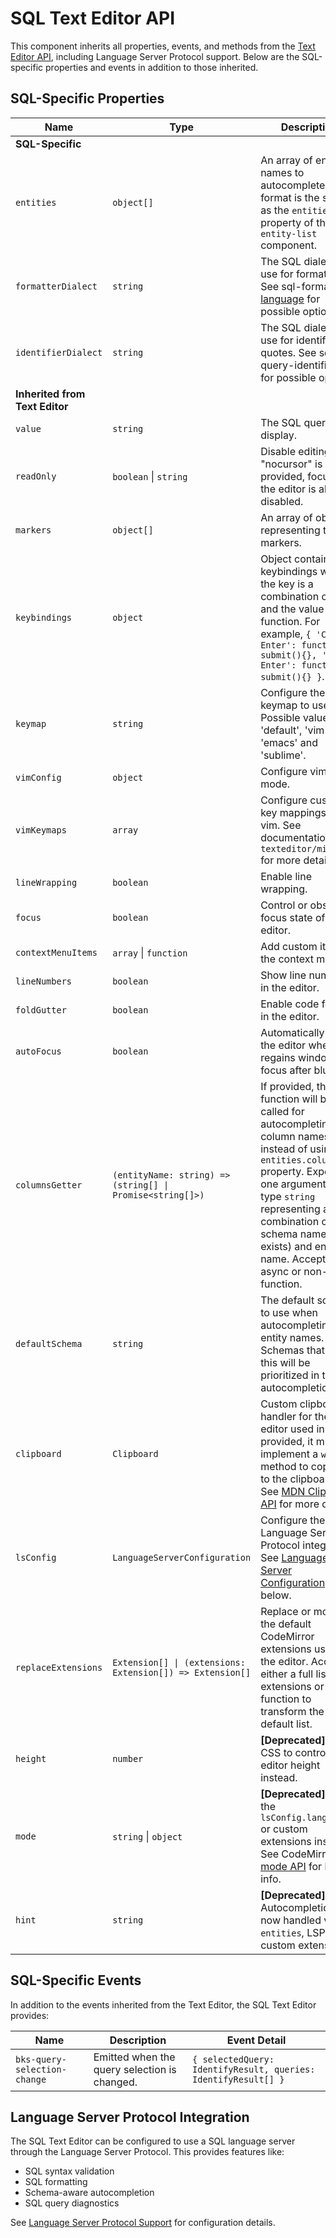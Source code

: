 # SQL Text Editor API

This component inherits all properties, events, and methods from the [Text Editor API](./text-editor.md), including Language Server Protocol support. Below are the SQL-specific properties and events in addition to those inherited.

## SQL-Specific Properties

| Name                           | Type                                                      | Description                                                                                                                                                                                                                                                                  | Default     |
| ------------------------------ | --------------------------------------------------------- | ---------------------------------------------------------------------------------------------------------------------------------------------------------------------------------------------------------------------------------------------------------------------------- | ----------- |
| **SQL-Specific**               |                                                           |                                                                                                                                                                                                                                                                              |             |
| `entities`                     | `object[]`                                                | An array of entity names to autocomplete. The format is the same as the `entities` property of the `bks-entity-list` component.                                                                                                                                              | `[]`        |
| `formatterDialect`             | `string`                                                  | The SQL dialect to use for formatting. See sql-formatter's [language](https://github.com/sql-formatter-org/sql-formatter/blob/master/docs/language.md) for possible options.                                                                                                 | `'sql'`     |
| `identifierDialect`            | `string`                                                  | The SQL dialect to use for identifier quotes. See sql-query-identifier [API](https://github.com/coresql/sql-query-identifier?tab=readme-ov-file#api) for possible options.                                                                                                   | `'generic'` |
| **Inherited from Text Editor** |                                                           |                                                                                                                                                                                                                                                                              |             |
| `value`                        | `string`                                                  | The SQL query to display.                                                                                                                                                                                                                                                    | `''`        |
| `readOnly`                     | `boolean` \| `string`                                     | Disable editing. If "nocursor" is provided, focusing the editor is also disabled.                                                                                                                                                                                            | `false`     |
| `markers`                      | `object[]`                                                | An array of objects representing the markers.                                                                                                                                                                                                                                | `[]`        |
| `keybindings`                  | `object`                                                  | Object containing keybindings where the key is a combination of keys and the value is a function. For example, `{ 'Ctrl-Enter': function submit(){}, 'Cmd-Enter': function submit(){} }`.                                                                                    | `undefined` |
| `keymap`                       | `string`                                                  | Configure the keymap to use. Possible values are 'default', 'vim', 'emacs' and 'sublime'.                                                                                                                                                                                    | `default`   |
| `vimConfig`                    | `object`                                                  | Configure vim mode.                                                                                                                                                                                                                                                          | `undefined` |
| `vimKeymaps`                   | `array`                                                   | Configure custom key mappings in vim. See documentation in `texteditor/mixin.ts` for more details.                                                                                                                                                                           | `undefined` |
| `lineWrapping`                 | `boolean`                                                 | Enable line wrapping.                                                                                                                                                                                                                                                        | `false`     |
| `focus`                        | `boolean`                                                 | Control or observe focus state of the editor.                                                                                                                                                                                                                                | `false`     |
| `contextMenuItems`             | `array` \| `function`                                     | Add custom items to the context menu.                                                                                                                                                                                                                                        | `undefined` |
| `lineNumbers`                  | `boolean`                                                 | Show line numbers in the editor.                                                                                                                                                                                                                                             | `true`      |
| `foldGutter`                   | `boolean`                                                 | Enable code folding in the editor.                                                                                                                                                                                                                                           | `false`     |
| `autoFocus`                    | `boolean`                                                 | Automatically focus the editor when it regains window focus after blur.                                                                                                                                                                                                      | `false`     |
| `columnsGetter`                | `(entityName: string) => (string[] \| Promise<string[]>)` | If provided, this function will be called for autocompleting column names instead of using the `entities.columns` property. Expect one argument of type `string` representing a combination of schema name (if exists) and entity name. Accepts async or non-async function. | `undefined` |
| `defaultSchema`                | `string`                                                  | The default schema to use when autocompleting entity names. Schemas that match this will be prioritized in the autocompletion list.                                                                                                                                          | `public`    |
| `clipboard`                    | `Clipboard`                                               | Custom clipboard handler for the editor used in vim. If provided, it must implement a `write` method to copy text to the clipboard. See [MDN Clipboard API](https://developer.mozilla.org/en-US/docs/Web/API/Clipboard) for more details.                                    |             |
| `lsConfig`                     | `LanguageServerConfiguration`                             | Configure the Language Server Protocol integration. See [Language Server Configuration](#language-server-configuration) below.                                                                                                                                               | `undefined` |
| `replaceExtensions`            | `Extension[] \| (extensions: Extension[]) => Extension[]` | Replace or modify the default CodeMirror extensions used by the editor. Accepts either a full list of extensions or a function to transform the default list.                                                                                                                | `undefined` |
| `height`                       | `number`                                                  | **[Deprecated]** Use CSS to control the editor height instead.                                                                                                                                                                                                               |             |
| `mode`                         | `string` \| `object`                                      | **[Deprecated]** Use the `lsConfig.languageId` or custom extensions instead. See CodeMirror's [mode API](https://codemirror.net/5/doc/manual.html#modeapi) for legacy info.                                                                                                  |             |
| `hint`                         | `string`                                                  | **[Deprecated]** Autocompletion is now handled via `entities`, LSP or custom extensions.                                                                                                                                                                                     |             |

## SQL-Specific Events

In addition to the events inherited from the Text Editor, the SQL Text Editor provides:

| Name                         | Description                                  | Event Detail                                                   |
| ---------------------------- | -------------------------------------------- | -------------------------------------------------------------- |
| `bks-query-selection-change` | Emitted when the query selection is changed. | `{ selectedQuery: IdentifyResult, queries: IdentifyResult[] }` |

## Language Server Protocol Integration

The SQL Text Editor can be configured to use a SQL language server through the Language Server Protocol. This provides features like:

- SQL syntax validation
- SQL formatting
- Schema-aware autocompletion
- SQL query diagnostics

See [Language Server Protocol Support](../language-server-protocol.md) for configuration details.
